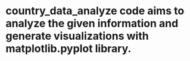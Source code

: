 # country_data_analyze code aims to analyze the given information and generate visualizations with matplotlib.pyplot library.
